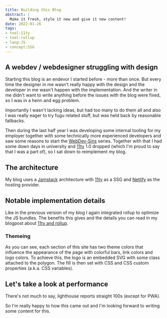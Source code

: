```yaml
---
title: Building this Blog
abstract: |
  Make it fresh, style it new and give it new content!
date: 2022-01-26
tags:
- tool:11ty
- tool:rollup
- lang:JS
- concept:SSG
---
```


## A webdev / webdesigner struggling with design

Starting this blog is an endevor I started before - more than once. But every time the designer in me wasn't really happy with the design and the developer in me wasn't happen with the implementation. And the writer in me didn't want to write anything before the issues with the blog were fixed, so I was in a henn and egg problem.

Importantly I wasn't lacking ideas, but had too many to do them all and also I was really eager to try fugu related stuff, but was held back by reasonable fallbacks.

Then during the last half year I was developing some internal tooling for my employer together with some technically more experienced developers and saw some reasons to start the [WebDev-Sins](/webdev-sins) series. Together with that I had some down days in university and [11ty](https://11ty.dev) 1.0 dropped (which I'm proud to say that I was a part of), so I sat down to reimplement my blog.

## The architecture

My blog uses a [Jamstack](https://jamstack.org) architecture with [11ty](https://11ty.dev) as a SSG and [Netlify](https://netlify.com) as the hosting provider.

## Notable implementation details

Like in the previous version of my blog I again integrated rollup to optimize the JS bundles. The benefits this gives and the details you can read in my blogpost about [11ty and rollup](/blog/2021-02-28-11ty-and-Rollup).

### Themeing

As you can see, each section of this site has two theme colors that influence the appearance of the page with colorful bars, link colors and logo colors.
To achieve this, the logo is an embedded SVG with some class attached to the polygon. The fill is then set with CSS and CSS custom properties (a.k.a. CSS variables).

## Let's take a look at performance

There's not much to say, lighthouse reports straight 100s (except for PWA).

So I'm really happy to how this came out and I'm looking forward to writing some content for this.
